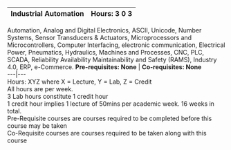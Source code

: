 **Industrial Automation** | **Hours: 3 0 3**  
---|---  
Automation, Analog and Digital Electronics, ASCII, Unicode, Number Systems, Sensor Transducers & Actuators, Microprocessors and Microcontrollers, Computer Interfacing, electronic communication, Electrical Power, Pneumatics, Hydraulics, Machines and Processes, CNC, PLC, SCADA, Reliability Availability Maintainability and Safety (RAMS), Industry 4.0, ERP, e-Commerce.
**Pre-requisites: None** | **Co-requisites: None**  
---|---  
Hours: XYZ where X = Lecture, Y = Lab, Z = Credit  
All hours are per week.  
3 Lab hours constitute 1 credit hour  
1 credit hour implies 1 lecture of 50mins per academic week. 16 weeks in total.  
Pre-Requisite courses are courses required to be completed before this course may be taken  
Co-Requisite courses are courses required to be taken along with this course
